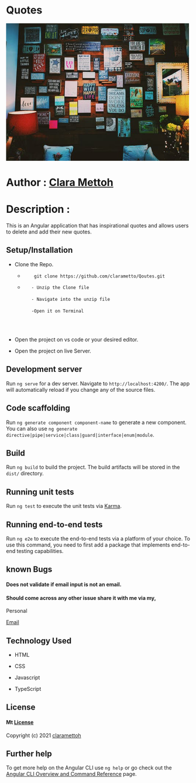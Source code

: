 # Quotes

![Quotes](mg.jpeg)


# Author :  [Clara Mettoh ](https://clarametto.github.io/My-PORTFOLIO/)


# Description : 
This is an Angular application that has inspirational quotes and allows users to delete and add their new quotes.




## **Setup/Installation**

* Clone the Repo.
    * ```
          git clone https://github.com/clarametto/Qoutes.git

      ```

     * ```
          - Unzip the Clone file

          - Navigate into the unzip file

          -Open it on Terminal

    
           
* Open the project on vs code or your desired editor.

* Open the project on live Server.

## Development server

Run `ng serve` for a dev server. Navigate to `http://localhost:4200/`. The app will automatically reload if you change any of the source files.

## Code scaffolding

Run `ng generate component component-name` to generate a new component. You can also use `ng generate directive|pipe|service|class|guard|interface|enum|module`.

## Build

Run `ng build` to build the project. The build artifacts will be stored in the `dist/` directory.

## Running unit tests

Run `ng test` to execute the unit tests via [Karma](https://karma-runner.github.io).

## Running end-to-end tests

Run `ng e2e` to execute the end-to-end tests via a platform of your choice. To use this command, you need to first add a package that implements end-to-end testing capabilities.






##  **known Bugs**
#### Does not validate if email input is not an email.
#### Should come across any other issue share it with me via my,

Personal

[Email](clara.metto@student.moringaschool.com)

## **Technology Used**
 * HTML

* CSS

* Javascript

* TypeScript


## **License**

#### Mt [**License**](https://choosealicense.com/licenses/mit/)

Copyright (c) 2021 [claramettoh](https://clarametto.github.io/My-PORTFOLIO/)

## Further help

To get more help on the Angular CLI use `ng help` or go check out the [Angular CLI Overview and Command Reference](https://angular.io/cli) page.
